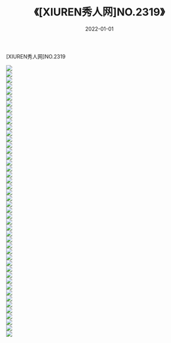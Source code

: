 ﻿---
layout: post
title:  《[XIUREN秀人网]NO.2319》
date:   2022-01-01
img: http://img.660000.xyz/Sharelink/秀人网/秀人网第03部分/[XIUREN秀人网]NO.2319/000.jpg
categories: [美女, 清纯, 唯美]
---

[XIUREN秀人网]NO.2319

 ![](http://img.660000.xyz/Sharelink/秀人网/秀人网第03部分/[XIUREN秀人网]NO.2319/001.jpg) <br>![](http://img.660000.xyz/Sharelink/秀人网/秀人网第03部分/[XIUREN秀人网]NO.2319/002.jpg) <br>![](http://img.660000.xyz/Sharelink/秀人网/秀人网第03部分/[XIUREN秀人网]NO.2319/003.jpg) <br>![](http://img.660000.xyz/Sharelink/秀人网/秀人网第03部分/[XIUREN秀人网]NO.2319/004.jpg) <br>![](http://img.660000.xyz/Sharelink/秀人网/秀人网第03部分/[XIUREN秀人网]NO.2319/005.jpg) <br>![](http://img.660000.xyz/Sharelink/秀人网/秀人网第03部分/[XIUREN秀人网]NO.2319/006.jpg) <br>![](http://img.660000.xyz/Sharelink/秀人网/秀人网第03部分/[XIUREN秀人网]NO.2319/007.jpg) <br>![](http://img.660000.xyz/Sharelink/秀人网/秀人网第03部分/[XIUREN秀人网]NO.2319/008.jpg) <br>![](http://img.660000.xyz/Sharelink/秀人网/秀人网第03部分/[XIUREN秀人网]NO.2319/009.jpg) <br>![](http://img.660000.xyz/Sharelink/秀人网/秀人网第03部分/[XIUREN秀人网]NO.2319/010.jpg) <br>![](http://img.660000.xyz/Sharelink/秀人网/秀人网第03部分/[XIUREN秀人网]NO.2319/011.jpg) <br>![](http://img.660000.xyz/Sharelink/秀人网/秀人网第03部分/[XIUREN秀人网]NO.2319/012.jpg) <br>![](http://img.660000.xyz/Sharelink/秀人网/秀人网第03部分/[XIUREN秀人网]NO.2319/013.jpg) <br>![](http://img.660000.xyz/Sharelink/秀人网/秀人网第03部分/[XIUREN秀人网]NO.2319/014.jpg) <br>![](http://img.660000.xyz/Sharelink/秀人网/秀人网第03部分/[XIUREN秀人网]NO.2319/015.jpg) <br>![](http://img.660000.xyz/Sharelink/秀人网/秀人网第03部分/[XIUREN秀人网]NO.2319/016.jpg) <br>![](http://img.660000.xyz/Sharelink/秀人网/秀人网第03部分/[XIUREN秀人网]NO.2319/017.jpg) <br>![](http://img.660000.xyz/Sharelink/秀人网/秀人网第03部分/[XIUREN秀人网]NO.2319/018.jpg) <br>![](http://img.660000.xyz/Sharelink/秀人网/秀人网第03部分/[XIUREN秀人网]NO.2319/019.jpg) <br>![](http://img.660000.xyz/Sharelink/秀人网/秀人网第03部分/[XIUREN秀人网]NO.2319/020.jpg) <br>![](http://img.660000.xyz/Sharelink/秀人网/秀人网第03部分/[XIUREN秀人网]NO.2319/021.jpg) <br>![](http://img.660000.xyz/Sharelink/秀人网/秀人网第03部分/[XIUREN秀人网]NO.2319/022.jpg) <br>![](http://img.660000.xyz/Sharelink/秀人网/秀人网第03部分/[XIUREN秀人网]NO.2319/023.jpg) <br>![](http://img.660000.xyz/Sharelink/秀人网/秀人网第03部分/[XIUREN秀人网]NO.2319/024.jpg) <br>![](http://img.660000.xyz/Sharelink/秀人网/秀人网第03部分/[XIUREN秀人网]NO.2319/025.jpg) <br>![](http://img.660000.xyz/Sharelink/秀人网/秀人网第03部分/[XIUREN秀人网]NO.2319/026.jpg) <br>![](http://img.660000.xyz/Sharelink/秀人网/秀人网第03部分/[XIUREN秀人网]NO.2319/027.jpg) <br>![](http://img.660000.xyz/Sharelink/秀人网/秀人网第03部分/[XIUREN秀人网]NO.2319/028.jpg) <br>![](http://img.660000.xyz/Sharelink/秀人网/秀人网第03部分/[XIUREN秀人网]NO.2319/029.jpg) <br>![](http://img.660000.xyz/Sharelink/秀人网/秀人网第03部分/[XIUREN秀人网]NO.2319/030.jpg) <br>![](http://img.660000.xyz/Sharelink/秀人网/秀人网第03部分/[XIUREN秀人网]NO.2319/031.jpg) <br>![](http://img.660000.xyz/Sharelink/秀人网/秀人网第03部分/[XIUREN秀人网]NO.2319/032.jpg) <br>![](http://img.660000.xyz/Sharelink/秀人网/秀人网第03部分/[XIUREN秀人网]NO.2319/033.jpg) <br>![](http://img.660000.xyz/Sharelink/秀人网/秀人网第03部分/[XIUREN秀人网]NO.2319/034.jpg) <br>![](http://img.660000.xyz/Sharelink/秀人网/秀人网第03部分/[XIUREN秀人网]NO.2319/035.jpg) <br>![](http://img.660000.xyz/Sharelink/秀人网/秀人网第03部分/[XIUREN秀人网]NO.2319/036.jpg) <br>![](http://img.660000.xyz/Sharelink/秀人网/秀人网第03部分/[XIUREN秀人网]NO.2319/037.jpg) <br>![](http://img.660000.xyz/Sharelink/秀人网/秀人网第03部分/[XIUREN秀人网]NO.2319/038.jpg) <br>![](http://img.660000.xyz/Sharelink/秀人网/秀人网第03部分/[XIUREN秀人网]NO.2319/039.jpg) <br>![](http://img.660000.xyz/Sharelink/秀人网/秀人网第03部分/[XIUREN秀人网]NO.2319/040.jpg) <br>![](http://img.660000.xyz/Sharelink/秀人网/秀人网第03部分/[XIUREN秀人网]NO.2319/041.jpg) <br>![](http://img.660000.xyz/Sharelink/秀人网/秀人网第03部分/[XIUREN秀人网]NO.2319/042.jpg) <br>![](http://img.660000.xyz/Sharelink/秀人网/秀人网第03部分/[XIUREN秀人网]NO.2319/043.jpg) <br>![](http://img.660000.xyz/Sharelink/秀人网/秀人网第03部分/[XIUREN秀人网]NO.2319/044.jpg) <br>![](http://img.660000.xyz/Sharelink/秀人网/秀人网第03部分/[XIUREN秀人网]NO.2319/045.jpg) <br>![](http://img.660000.xyz/Sharelink/秀人网/秀人网第03部分/[XIUREN秀人网]NO.2319/046.jpg) <br>